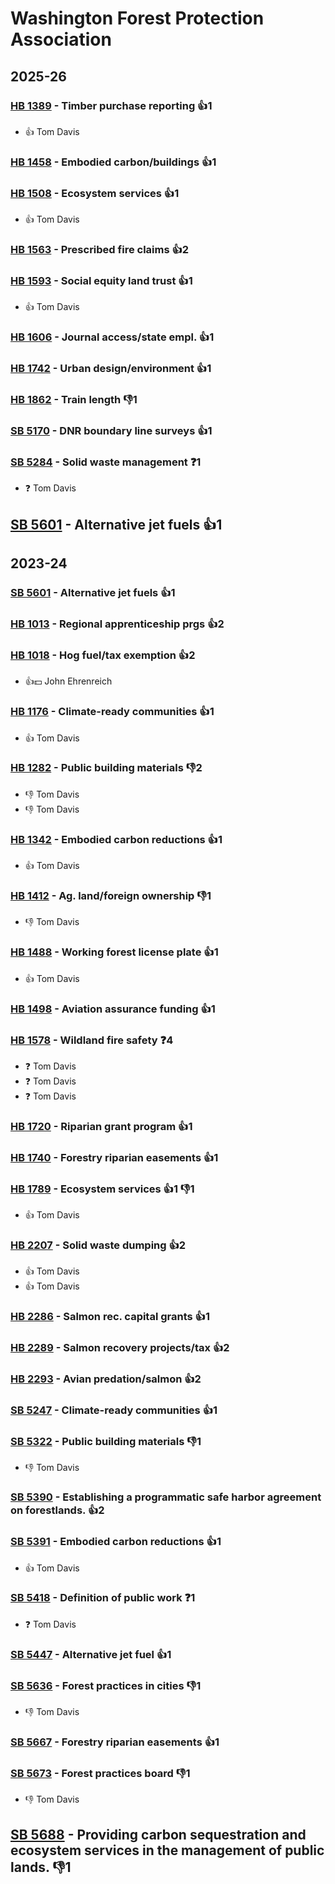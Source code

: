 # Washington Forest Protection Association
## 2025-26

### [HB 1389](/bill/2025-26/hb/1389/) - Timber purchase reporting 👍1  
* 👍 Tom Davis

### [HB 1458](/bill/2025-26/hb/1458/) - Embodied carbon/buildings 👍1  

### [HB 1508](/bill/2025-26/hb/1508/) - Ecosystem services 👍1  
* 👍 Tom Davis

### [HB 1563](/bill/2025-26/hb/1563/) - Prescribed fire claims 👍2  

### [HB 1593](/bill/2025-26/hb/1593/) - Social equity land trust 👍1  
* 👍 Tom Davis

### [HB 1606](/bill/2025-26/hb/1606/) - Journal access/state empl. 👍1  

### [HB 1742](/bill/2025-26/hb/1742/) - Urban design/environment 👍1  

### [HB 1862](/bill/2025-26/hb/1862/) - Train length  👎1 

### [SB 5170](/bill/2025-26/sb/5170/) - DNR boundary line surveys 👍1  

### [SB 5284](/bill/2025-26/sb/5284/) - Solid waste management   ❓1
* ❓ Tom Davis

## [SB 5601](/bill/2025-26/sb/5601/) - Alternative jet fuels 👍1  

## 2023-24

### [SB 5601](/bill/2023-24/sb/5601/) - Alternative jet fuels 👍1  

### [HB 1013](/bill/2023-24/hb/1013/) - Regional apprenticeship prgs 👍2  

### [HB 1018](/bill/2023-24/hb/1018/) - Hog fuel/tax exemption 👍2  
* 👍💵 John Ehrenreich

### [HB 1176](/bill/2023-24/hb/1176/) - Climate-ready communities 👍1  
* 👍 Tom Davis

### [HB 1282](/bill/2023-24/hb/1282/) - Public building materials  👎2 
* 👎 Tom Davis
* 👎 Tom Davis

### [HB 1342](/bill/2023-24/hb/1342/) - Embodied carbon reductions 👍1  
* 👍 Tom Davis

### [HB 1412](/bill/2023-24/hb/1412/) - Ag. land/foreign ownership  👎1 
* 👎 Tom Davis

### [HB 1488](/bill/2023-24/hb/1488/) - Working forest license plate 👍1  
* 👍 Tom Davis

### [HB 1498](/bill/2023-24/hb/1498/) - Aviation assurance funding 👍1  

### [HB 1578](/bill/2023-24/hb/1578/) - Wildland fire safety   ❓4
* ❓ Tom Davis
* ❓ Tom Davis
* ❓ Tom Davis

### [HB 1720](/bill/2023-24/hb/1720/) - Riparian grant program 👍1  

### [HB 1740](/bill/2023-24/hb/1740/) - Forestry riparian easements 👍1  

### [HB 1789](/bill/2023-24/hb/1789/) - Ecosystem services 👍1 👎1 
* 👍 Tom Davis

### [HB 2207](/bill/2023-24/hb/2207/) - Solid waste dumping 👍2  
* 👍 Tom Davis
* 👍 Tom Davis

### [HB 2286](/bill/2023-24/hb/2286/) - Salmon rec. capital grants 👍1  

### [HB 2289](/bill/2023-24/hb/2289/) - Salmon recovery projects/tax 👍2  

### [HB 2293](/bill/2023-24/hb/2293/) - Avian predation/salmon 👍2  

### [SB 5247](/bill/2023-24/sb/5247/) - Climate-ready communities 👍1  

### [SB 5322](/bill/2023-24/sb/5322/) - Public building materials  👎1 
* 👎 Tom Davis

### [SB 5390](/bill/2023-24/sb/5390/) - Establishing a programmatic safe harbor agreement on forestlands. 👍2  

### [SB 5391](/bill/2023-24/sb/5391/) - Embodied carbon reductions 👍1  
* 👍 Tom Davis

### [SB 5418](/bill/2023-24/sb/5418/) - Definition of public work   ❓1
* ❓ Tom Davis

### [SB 5447](/bill/2023-24/sb/5447/) - Alternative jet fuel 👍1  

### [SB 5636](/bill/2023-24/sb/5636/) - Forest practices in cities  👎1 
* 👎 Tom Davis

### [SB 5667](/bill/2023-24/sb/5667/) - Forestry riparian easements 👍1  

### [SB 5673](/bill/2023-24/sb/5673/) - Forest practices board  👎1 
* 👎 Tom Davis

## [SB 5688](/bill/2023-24/sb/5688/) - Providing carbon sequestration and ecosystem services in the management of public lands.  👎1 
